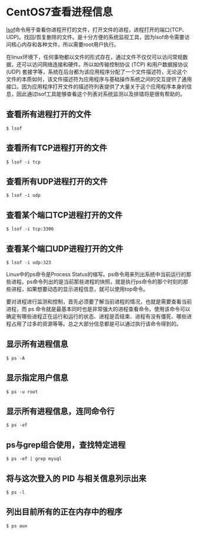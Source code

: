 # CentOS7查看进程信息

[lsof](https://man.linuxde.net/lsof)命令用于查看你进程开打的文件，打开文件的进程，进程打开的端口(TCP、UDP)。找回/恢复删除的文件。是十分方便的系统监视工具，因为lsof命令需要访问核心内存和各种文件，所以需要root用户执行。

在linux环境下，任何事物都以文件的形式存在，通过文件不仅仅可以访问常规数据，还可以访问网络连接和硬件。所以如传输控制协议 (TCP) 和用户数据报协议 (UDP) 套接字等，系统在后台都为该应用程序分配了一个文件描述符，无论这个文件的本质如何，该文件描述符为应用程序与基础操作系统之间的交互提供了通用接口。因为应用程序打开文件的描述符列表提供了大量关于这个应用程序本身的信息，因此通过lsof工具能够查看这个列表对系统监测以及排错将是很有帮助的。

## 查看所有进程打开的文件

```shell
$ lsof
```

## 查看所有TCP进程打开的文件

```shell
$ lsof -i tcp
```

## 查看所有UDP进程打开的文件

```shell
$ lsof -i udp
```

## 查看某个端口TCP进程打开的文件

```shell
$ lsof -i tcp:3306
```


## 查看某个端口UDP进程打开的文件

```shell
$ lsof -i udp:323
```

Linux中的ps命令是Process Status的缩写。ps命令用来列出系统中当前运行的那些进程。ps命令列出的是当前那些进程的快照，就是执行ps命令的那个时刻的那些进程，如果想要动态的显示进程信息，就可以使用top命令。

要对进程进行监测和控制，首先必须要了解当前进程的情况，也就是需要查看当前进程，而 ps 命令就是最基本同时也是非常强大的进程查看命令。使用该命令可以确定有哪些进程正在运行和运行的状态、进程是否结束、进程有没有僵死、哪些进程占用了过多的资源等等。总之大部分信息都是可以通过执行该命令得到的。

## 显示所有进程信息

```shell
$ ps -A
```

## 显示指定用户信息

```shell
$ ps -u root
```

## 显示所有进程信息，连同命令行

```shell
$ ps -ef
```

##  ps与grep组合使用，查找特定进程

```shell
$ ps -ef | grep mysql
```

## 将与这次登入的 PID 与相关信息列示出来

```shell
$ ps -l
```

## 列出目前所有的正在内存中的程序

```shell
$ ps aux
```



